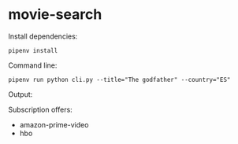 # movie-search

Install dependencies:
```
pipenv install
```

Command line:
```
pipenv run python cli.py --title="The godfather" --country="ES"
```

Output:

Subscription offers:
  * amazon-prime-video
  * hbo
